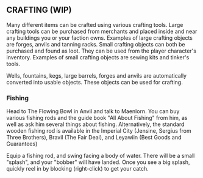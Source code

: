 ## CRAFTING (WIP)

Many different items can be crafted using various crafting tools. Large crafting tools can be purchased from merchants and placed inside and near any buildings you or your faction owns. Examples of large crafting objects are forges, anvils and tanning racks. Small crafting objects can both be purchased and found as loot. They can be used from the player character's inventory. Examples of small crafting objects are sewing kits and tinker's tools.

Wells, fountains, kegs, large barrels, forges and anvils are automatically converted into usable objects. These objects can be used for crafting.

### Fishing
Head to The Flowing Bowl in Anvil and talk to Maenlorn. You can buy various fishing rods and the guide book "All About Fishing" from him, as well as ask him several things about fishing. Alternatively, the standard wooden fishing rod is available in the Imperial City (Jensine, Sergius from Three Brothers), Bravil (The Fair Deal), and Leyawiin (Best Goods and Guarantees)

Equip a fishing rod, and swing facing a body of water. There will be a small "splash", and your "bobber" will have landed. Once you see a big splash, quickly reel in by blocking (right-click) to get your catch.
